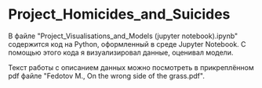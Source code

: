 # Project_Homicides_and_Suicides

В файле "Project_Visualisations_and_Models (jupyter notebook).ipynb" содержится код на Python, оформленный в среде Jupyter Notebook.
С помощью этого кода я визуализировал данные, оценивал модели. 

Текст работы с описанием данных можно посмотреть в прикреплённом pdf файле "Fedotov M., On the wrong side of the grass.pdf".
